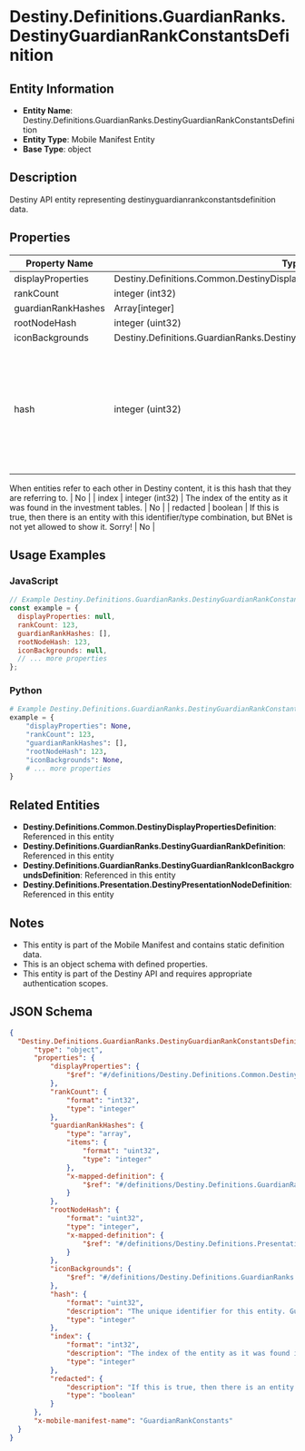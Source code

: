 # Destiny.Definitions.GuardianRanks.DestinyGuardianRankConstantsDefinition

## Entity Information
- **Entity Name**: Destiny.Definitions.GuardianRanks.DestinyGuardianRankConstantsDefinition
- **Entity Type**: Mobile Manifest Entity
- **Base Type**: object

## Description
Destiny API entity representing destinyguardianrankconstantsdefinition data.

## Properties

| Property Name | Type | Description | Required |
|---------------|------|-------------|----------|
| displayProperties | Destiny.Definitions.Common.DestinyDisplayPropertiesDefinition |  | No |
| rankCount | integer (int32) |  | No |
| guardianRankHashes | Array[integer] |  | No |
| rootNodeHash | integer (uint32) |  | No |
| iconBackgrounds | Destiny.Definitions.GuardianRanks.DestinyGuardianRankIconBackgroundsDefinition |  | No |
| hash | integer (uint32) | The unique identifier for this entity. Guaranteed to be unique for the type of entity, but not globally.
When entities refer to each other in Destiny content, it is this hash that they are referring to. | No |
| index | integer (int32) | The index of the entity as it was found in the investment tables. | No |
| redacted | boolean | If this is true, then there is an entity with this identifier/type combination, but BNet is not yet allowed to show it. Sorry! | No |

## Usage Examples

### JavaScript
```javascript
// Example Destiny.Definitions.GuardianRanks.DestinyGuardianRankConstantsDefinition object
const example = {
  displayProperties: null,
  rankCount: 123,
  guardianRankHashes: [],
  rootNodeHash: 123,
  iconBackgrounds: null,
  // ... more properties
};
```

### Python
```python
# Example Destiny.Definitions.GuardianRanks.DestinyGuardianRankConstantsDefinition object
example = {
    "displayProperties": None,
    "rankCount": 123,
    "guardianRankHashes": [],
    "rootNodeHash": 123,
    "iconBackgrounds": None,
    # ... more properties
}
```

## Related Entities
- **Destiny.Definitions.Common.DestinyDisplayPropertiesDefinition**: Referenced in this entity
- **Destiny.Definitions.GuardianRanks.DestinyGuardianRankDefinition**: Referenced in this entity
- **Destiny.Definitions.GuardianRanks.DestinyGuardianRankIconBackgroundsDefinition**: Referenced in this entity
- **Destiny.Definitions.Presentation.DestinyPresentationNodeDefinition**: Referenced in this entity

## Notes
- This entity is part of the Mobile Manifest and contains static definition data.
- This is an object schema with defined properties.
- This entity is part of the Destiny API and requires appropriate authentication scopes.

## JSON Schema
```json
{
  "Destiny.Definitions.GuardianRanks.DestinyGuardianRankConstantsDefinition":   {
      "type": "object",
      "properties": {
          "displayProperties": {
              "$ref": "#/definitions/Destiny.Definitions.Common.DestinyDisplayPropertiesDefinition"
          },
          "rankCount": {
              "format": "int32",
              "type": "integer"
          },
          "guardianRankHashes": {
              "type": "array",
              "items": {
                  "format": "uint32",
                  "type": "integer"
              },
              "x-mapped-definition": {
                  "$ref": "#/definitions/Destiny.Definitions.GuardianRanks.DestinyGuardianRankDefinition"
              }
          },
          "rootNodeHash": {
              "format": "uint32",
              "type": "integer",
              "x-mapped-definition": {
                  "$ref": "#/definitions/Destiny.Definitions.Presentation.DestinyPresentationNodeDefinition"
              }
          },
          "iconBackgrounds": {
              "$ref": "#/definitions/Destiny.Definitions.GuardianRanks.DestinyGuardianRankIconBackgroundsDefinition"
          },
          "hash": {
              "format": "uint32",
              "description": "The unique identifier for this entity. Guaranteed to be unique for the type of entity, but not globally.\r\nWhen entities refer to each other in Destiny content, it is this hash that they are referring to.",
              "type": "integer"
          },
          "index": {
              "format": "int32",
              "description": "The index of the entity as it was found in the investment tables.",
              "type": "integer"
          },
          "redacted": {
              "description": "If this is true, then there is an entity with this identifier/type combination, but BNet is not yet allowed to show it. Sorry!",
              "type": "boolean"
          }
      },
      "x-mobile-manifest-name": "GuardianRankConstants"
  }
}
```

